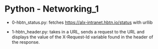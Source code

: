 # Python - Networking_1

* 0-hbtn_status.py: fetches https://alx-intranet.hbtn.io/status with urllib

* 1-hbtn_header.py: takes in a URL, sends a request to the URL and displays the value of the X-Request-Id variable found in the header of the response.


